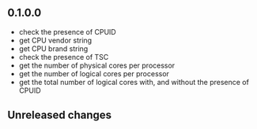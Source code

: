 ## 0.1.0.0
* check the presence of CPUID
* get CPU vendor string
* get CPU brand string
* check the presence of TSC
* get the number of physical cores per processor
* get the number of logical cores per processor
* get the total number of logical cores with, and without the presence of CPUID

## Unreleased changes
